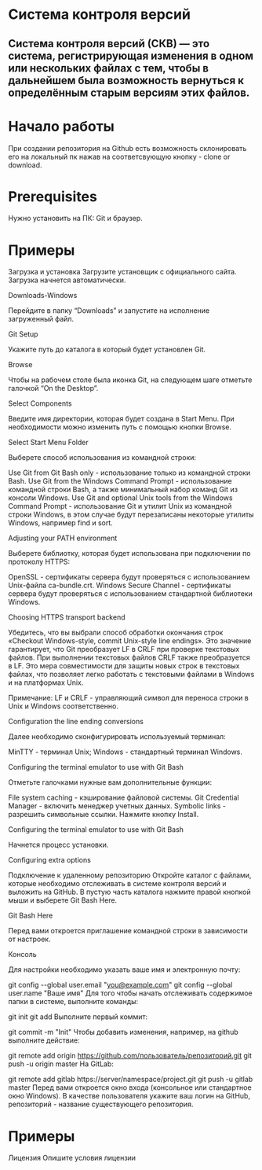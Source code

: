 # Система контроля версий

## Система контроля версий (СКВ) — это система, регистрирующая изменения в одном или нескольких файлах с тем, чтобы в дальнейшем была возможность вернуться к определённым старым версиям этих файлов.

# Начало работы 

При создании репозитория на Github есть возможность склонировать его на локальный пк нажав на соответсвующую кнопку - clone or download.

# Prerequisites

Нужно установить на ПК: Git и браузер.

# Примеры
Загрузка и установка
Загрузите установщик с официального сайта. Загрузка начнется автоматически.

 
Downloads-Windows

 
Перейдите в папку “Downloads” и запустите на исполнение загруженный файл.

 
Git Setup

 
Укажите путь до каталога в который будет установлен Git.

 
Browse

 
Чтобы на рабочем столе была иконка Git, на следующем шаге отметьте галочкой “On the Desktop”.

 
Select Components

 
Введите имя директории, которая будет создана в Start Menu. При необходимости можно изменить путь с помощью кнопки Browse.

 
Select Start Menu Folder

 
Выберете способ использования из командной строки:

Use Git from Git Bash only - использование только из командной строки Bash.
Use Git from the Windows Command Prompt - использование командной строки Bash, а также минимальный набор команд Git из консоли Windows.
Use Git and optional Unix tools from the Windows Command Prompt - использование Git и утилит Unix из командной строки Windows, в этом случае будут перезаписаны некоторые утилиты Windows, например find и sort.
 
Adjusting your PATH environment

 
Выберете библиотку, которая будет использована при подключении по протоколу HTTPS:

OpenSSL - сертификаты сервера будут проверяться с использованием Unix-файла ca-bundle.crt.
Windows Secure Channel - сертификаты сервера будут проверяться с использованием стандартной библиотеки Windows.
 
Choosing HTTPS transport backend

 
Убедитесь, что вы выбрали способ обработки окончания строк «Checkout Windows-style, commit Unix-style line endings». Это значение гарантирует, что Git преобразует LF в CRLF при проверке текстовых файлов. При выполнении текстовых файлов CRLF также преобразуется в LF. Это мера совместимости для защиты новых строк в текстовых файлах, что позволяет легко работать с текстовыми файлами в Windows и на платформах Unix.

Примечание: LF и CRLF - управляющий символ для переноса строки в Unix и Windows соответственно.

 
Configuration the line ending conversions

 
Далее необходимо сконфигурировать используемый терминал:

MinTTY - терминал Unix;
Windows - стандартный терминал Windows.
 
Configuring the terminal emulator to use with Git Bash

 
Отметьте галочками нужные вам дополнительные функции:

File system caching - кэширование файловой системы.
Git Credential Manager - включить менеджер учетных данных.
Symbolic links - разрешить символьные ссылки.
Нажмите кнопку Install.

 
Configuring the terminal emulator to use with Git Bash

 
Начнется процесс установки.

 
Configuring extra options

 
Подключение к удаленному репозиторию
Откройте каталог с файлами, которые необходимо отслеживать в системе контроля версий и выложить на GitHub. В пустую часть каталога нажмите правой кнопкой мыши и выберете Git Bash Here.

 
Git Bash Here

 
Перед вами откроется приглашение командной строки в зависимости от настроек.

 
Консоль

 
Для настройки необходимо указать ваше имя и электронную почту:

git config --global user.email "you@example.com"
git config --global user.name "Ваше имя"
Для того чтобы начать отслеживать содержимое папки в системе, выполните команды:

git init
git add
Выполните первый коммит:

git commit -m "Init"
Чтобы добавить изменения, например, на github выполните действие:

git remote add origin https://github.com/пользователь/репозиторий.git
git push -u origin master
На GitLab:

git remote add gitlab https://server/namespace/project.git
git push -u gitlab master
Перед вами откроется окно входа (консольное или стандартное окно Windows). В качестве пользователя укажите ваш логин на GitHub, репозиторий - название существующего репозитория.


 
# Примеры
Лицензия
Опишите условия лицензии  